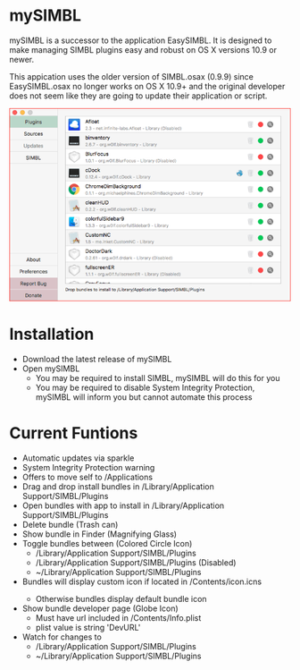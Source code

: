 # mySIMBL

mySIMBL is a successor to the application EasySIMBL. It is designed to make managing SIMBL plugins easy and robust on OS X versions 10.9 or newer.

This appication uses the older version of SIMBL.osax (0.9.9) since EasySIMBL.osax no longer works on OS X 10.9+ and the original developer does not seem like they are going to update their application or script.

![Preview](preview.png)

# Installation

- Download the latest release of mySIMBL
- Open mySIMBL
    - You may be required to install SIMBL, mySIMBL will do this for you
    - You may be required to disable System Integrity Protection, mySIMBL will inform you but cannot automate this process

# Current Funtions

* Automatic updates via sparkle
* System Integrity Protection warning
* Offers to move self to /Applications
* Drag and drop install bundles in /Library/Application Support/SIMBL/Plugins
* Open bundles with app to install in /Library/Application Support/SIMBL/Plugins
* Delete bundle (Trash can)
* Show bundle in Finder (Magnifying Glass)
* Toggle bundles between (Colored Circle Icon)
    *	/Library/Application Support/SIMBL/Plugins
    *	/Library/Application Support/SIMBL/Plugins (Disabled)
    *	~/Library/Application Support/SIMBL/Plugins
* Bundles will display custom icon if located in <bundle>/Contents/icon.icns
    *	Otherwise bundles display default bundle icon
* Show bundle developer page (Globe Icon)
    *	Must have url included in <bundle>/Contents/Info.plist
    *	plist value is string 'DevURL'
* Watch for changes to
    *	/Library/Application Support/SIMBL/Plugins
    *	~/Library/Application Support/SIMBL/Plugins
